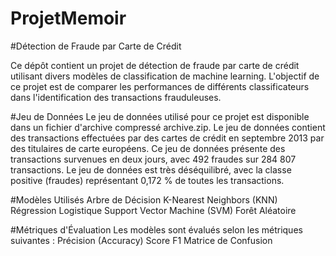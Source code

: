 # ProjetMemoir
#Détection de Fraude par Carte de Crédit

Ce dépôt contient un projet de détection de fraude par carte de crédit utilisant divers modèles de classification de machine learning. L'objectif de ce projet est de comparer les performances de différents classificateurs dans l'identification des transactions frauduleuses.

#Jeu de Données
Le jeu de données utilisé pour ce projet est disponible dans un fichier d'archive compressé archive.zip. Le jeu de données contient des transactions effectuées par des cartes de crédit en septembre 2013 par des titulaires de carte européens. Ce jeu de données présente des transactions survenues en deux jours, avec 492 fraudes sur 284 807 transactions. Le jeu de données est très déséquilibré, avec la classe positive (fraudes) représentant 0,172 % de toutes les transactions.

#Modèles Utilisés
Arbre de Décision
K-Nearest Neighbors (KNN)
Régression Logistique
Support Vector Machine (SVM)
Forêt Aléatoire

#Métriques d'Évaluation
Les modèles sont évalués selon les métriques suivantes :
Précision (Accuracy)
Score F1
Matrice de Confusion
